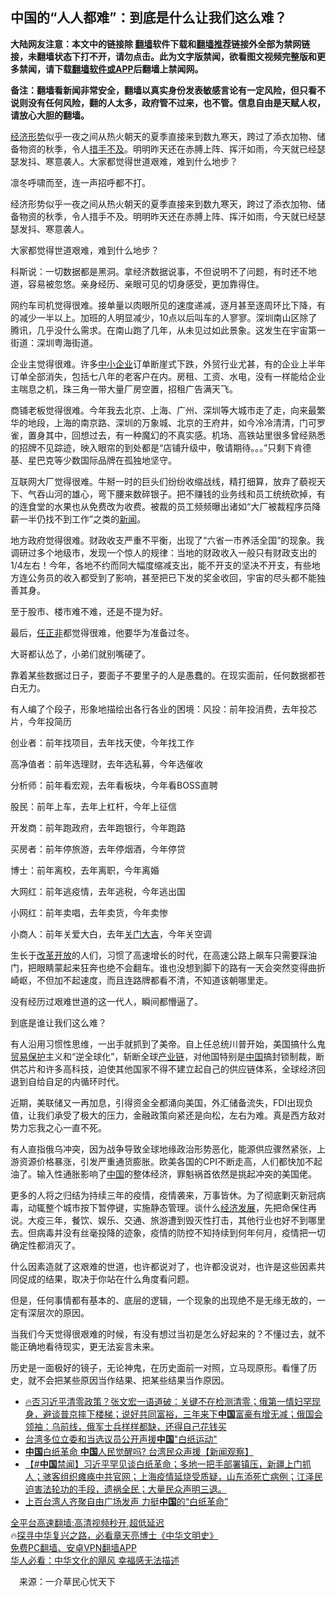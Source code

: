  <!-- 面包屑导航 --> <h2>中国的“人人都难”：到底是什么让我们这么难？</h2> <p class="notice"><b>大陆网友注意：本文中的链接除 <a href="https://github.com/bannedbook/fanqiang" >翻墙</a>软件下载和<a href="https://github.com/killgcd/justmysocks/blob/master/README.md">翻墙推荐</a>链接外全部为禁网链接，未翻墙状态下打不开，请勿点击。此为文字版禁闻，欲看图文视频完整版和更多禁闻，请下载<a href="https://github.com/bannedbook/fanqiang">翻墙软件或APP</a>后翻墙上禁闻网。</p><p>备注：翻墙看新闻非常安全，翻墙以真实身份发表敏感言论有一定风险，但只看不说则没有任何风险，翻的人太多，政府管不过来，也不管。信息自由是天赋人权，请放心大胆的翻墙。</b></p>  <div class="entry"> <p id="summary"><a href="https://www.bannedbook.org/bnews/tag/%E7%BB%8F%E6%B5%8E%E5%BD%A2%E5%8A%BF/" class="st_tag internal_tag" rel="tag" title="标签 经济形势 下的日志">经济形势</a>似乎一夜之间从热火朝天的夏季直接来到数九寒天，跨过了添衣加物、储备物资的秋季，令人<a href="https://www.bannedbook.org/bnews/tag/%E6%8E%AA%E6%89%8B%E4%B8%8D%E5%8F%8A/" class="st_tag internal_tag" rel="tag" title="标签 措手不及 下的日志">措手不及</a>。明明昨天还在赤膊上阵、挥汗如雨，今天就已经瑟瑟发抖、寒意袭人。大家都觉得世道艰难，难到什么地步？</p> <p id="conimg">凛冬呼啸而至，连一声招呼都不打。</p> <p>经济形势似乎一夜之间从热火朝天的夏季直接来到数九寒天，跨过了添衣加物、储备物资的秋季，令人措手不及。明明昨天还在赤膊上阵、挥汗如雨，今天就已经瑟瑟发抖、寒意袭人。</p> <p>大家都觉得世道艰难，难到什么地步？</p> <p>科斯说：一切数据都是黑洞。拿经济数据说事，不但说明不了问题，有时还不地道，容易被忽悠。亲身经历、亲眼可见的切身感受，更加靠得住。</p> <p>网约车司机觉得很难。接单量以肉眼所见的速度递减，逐月甚至逐周环比下降，有的减少一半以上。加班的人明显减少，10点以后叫车的人寥寥。深圳南山区除了腾讯，几乎没什么需求。在南山跑了几年，从未见过如此景象。这发生在宇宙第一街道：深圳粤海街道。</p> <p>企业主觉得很难。许多<a href="https://www.bannedbook.org/bnews/tag/%E4%B8%AD%E5%B0%8F%E4%BC%81%E4%B8%9A/" class="st_tag internal_tag" rel="tag" title="标签 中小企业 下的日志">中小企业</a>订单断崖式下跌，外贸行业尤甚，有的企业上半年订单全部消失，包括七八年的老客户在内。房租、工资、水电，没有一样能给企业主喘息之机，珠三角一带大量厂房空置，招租广告满天飞。</p> <p>商铺老板觉得很难。今年我去北京、上海、广州、深圳等大城市走了走，向来最繁华的地段，上海的南京路、深圳的万象城、北京的王府井，如今冷冷清清，门可罗雀，置身其中，回想过去，有一种魔幻的不真实感。机场、高铁站里很多曾经熟悉的招牌不见踪迹，映入眼帘的到处都是“店铺升级中，敬请期待。。。”只剩下肯德基、星巴克等少数国际品牌在孤独地坚守。</p> <p>互联网大厂觉得很难。牛掰一时的巨头们纷纷收缩战线，精打细算，放弃了藐视天下、气吞山河的雄心，弯下腰来数碎银子。把不赚钱的业务线和员工统统砍掉，有的连食堂的水果也从免费改为收费。被裁的员工频频曝出诸如“大厂被裁程序员降薪一半仍找不到工作”之类的<span class='wp_keywordlink_affiliate'><a href="https://www.bannedbook.org/" title="新闻">新闻</a></span>。</p>  <p>地方政府觉得很难。财政收支严重不平衡，出现了“六省一市养活全国”的现象。我调研过多个地级市，发现一个惊人的规律：当地的财政收入一般只有财政支出的1/4左右！今年，各地不约而同大幅度缩减支出，能不开支的坚决不开支，有些地方连公务员的收入都受到了影响，甚至把已下发的奖金收回，宇宙的尽头都不能独善其身。</p> <p>至于股市、楼市难不难，还是不提为好。</p> <p>最后，<a href="https://www.bannedbook.org/bnews/tag/%E4%BB%BB%E6%AD%A3%E9%9D%9E/" class="st_tag internal_tag" rel="tag" title="标签 任正非 下的日志">任正非</a>都觉得很难，他要华为准备过冬。</p> <p>大哥都认怂了，小弟们就别嘴硬了。</p> <p>靠着某些数据过日子，要面子不要里子的人是愚蠢的。在现实面前，任何数据都苍白无力。</p> <p>有人编了个段子，形象地描绘出各行各业的困境：风投：前年投消费，去年投芯片，今年投简历</p> <p>创业者：前年找项目，去年找天使，今年找工作</p> <p>高净值者：前年选理财，去年选私募，今年选催收</p> <p>分析师：前年看宏观，去年看板块，今年看BOSS直聘</p>  <p>股民：前年上车，去年上杠杆，今年上征信</p> <p>开发商：前年跑政府，去年跑银行，今年跑路</p> <p>买房者：前年停旅游，去年停烟酒，今年停贷</p> <p>博士：前年离校，去年离职，今年离婚</p> <p>大网红：前年逃疫情，去年逃税，今年逃出国</p> <p>小网红：前年卖唱，去年卖货，今年卖惨</p> <p>小商人：前年关爱大白，去年<a href="https://www.bannedbook.org/bnews/tag/%E5%85%B3%E9%97%A8%E5%A4%A7%E5%90%89/" class="st_tag internal_tag" rel="tag" title="标签 关门大吉 下的日志">关门大吉</a>，今年关空调</p> <p>生长于<a href="https://www.bannedbook.org/bnews/tag/%e6%94%b9%e9%9d%a9%e5%bc%80%e6%94%be/" class="st_tag internal_tag" rel="tag" title="标签 改革开放 下的日志">改革开放</a>的人们，习惯了高速增长的时代，在高速公路上飙车只需要踩油门，把眼睛蒙起来狂奔也绝不会翻车。谁也没想到脚下的路有一天会突然变得曲折崎岖，不但加不起速度，而且连路牌都看不清，不知道该朝哪里走。</p> <p>没有经历过艰难世道的这一代人，瞬间都懵逼了。</p>  <p>到底是谁让我们这么难？</p> <p>有人沿用习惯性思维，一出手就抓到了美帝。自上任总统川普开始，美国搞什么鬼<a href="https://www.bannedbook.org/bnews/tag/%E8%B4%B8%E6%98%93%E4%BF%9D%E6%8A%A4/" class="st_tag internal_tag" rel="tag" title="标签 贸易保护 下的日志">贸易保护</a>主义和“逆全球化”，斩断全球<a href="https://www.bannedbook.org/bnews/tag/%E4%BA%A7%E4%B8%9A%E9%93%BE/" class="st_tag internal_tag" rel="tag" title="标签 产业链 下的日志">产业链</a>，对他国特别是<span class='wp_keywordlink_affiliate'><a href="https://www.bannedbook.org/" title="中国" target="_blank">中国</a></span>搞封锁制裁，断供芯片和许多高科技，迫使其他国家不得不建立起自己的供应链体系，全球经济回退到自给自足的内循环时代。</p> <p>近期，美联储又一再加息，引得资金全都涌向美国，外汇储备流失，FDI出现负值，让我们承受了极大的压力，金融政策向紧还是向松，左右为难。真是西方敌对势力忘我之心一直不死。</p> <p>有人直指俄乌冲突，因为战争导致全球地缘政治形势恶化，能源供应骤然紧张，上游资源价格暴涨，引发严重通货膨胀。欧美各国的CPI不断走高，人们都快加不起油了。输入性通胀影响了<a href="https://www.bannedbook.org/bnews/tag/%E4%B8%AD%E5%9B%BD/" class="st_tag internal_tag" rel="tag" title="标签 中国 下的日志">中国</a>的整体经济，罪魁祸首依然是挑起冲突的美国佬。</p> <p>更多的人将之归结为持续三年的疫情，疫情袭来，万事皆休。为了彻底剿灭新冠病毒，动辄整个城市按下暂停键，实施静态管理。谈什么<span class='wp_keywordlink'><a href="https://www.bannedbook.org/forum2/topic869.html" title="宪政、法治和经济发展——走向市场经济的制度保障" target="_blank">经济发展</a></span>，先把命保住再说。大疫三年，餐饮、娱乐、交通、旅游遭到毁灭性打击，其他行业也好不到哪里去。但病毒并没有丝毫投降的迹象，疫情的防控不知持续到何年何月，疫情把一切确定性都消灭了。</p> <p>什么因素造就了这艰难的世道，也许都说对了，也许都没说对，也许是这些因素共同促成的结果，取决于你站在什么角度看问题。</p> <p>但是，任何事情都有基本的、底层的逻辑，一个现象的出现绝不是无缘无故的，一定有深层次的原因。</p> <p>当我们今天觉得很艰难的时候，有没有想过当初是怎么好起来的？不懂过去，就不能正确地看待现实，更无法妄言未来。</p> <p>历史是一面极好的镜子，无论神鬼，在历史面前一对照，立马现原形。看懂了历史，就不会把某些原因当作结果、把某些结果当作原因。</p>  <!--<div id="taboola-mid-1"></div>--><ul class='op-related-articles' title='相关阅读'> <li><a href='https://www.bannedbook.org/bnews/bannedvideo/20221205/1819768.html' target='_blank'>🔥否习近平清零政策？张文宏一语道破：关键不在检测清零；俄第一情妇罕现身，避谈普京摔下楼梯；说好共同富裕，三年来下<b>中国</b>富豪有增无减；俄国会领袖：乌前线，俄军士兵样样都缺，还得自己花钱买</a></li> <li><a href='https://www.bannedbook.org/bnews/ssgc/20221205/1819750.html' target='_blank'>台湾多位立委和当选议员公开声援<b>中国</b>"白纸运动"</a></li> <li><a href='https://www.bannedbook.org/bnews/bannedvideo/20221205/1819740.html' target='_blank'><b>中国</b>白纸革命 <b>中国</b>人民觉醒吗? 台湾民众声援【新闻观察】</a></li> <li><a href='https://www.bannedbook.org/bnews/bannedvideo/20221205/1819737.html' target='_blank'>【#<b>中国</b>禁闻】习近平罕见谈白纸革命；多地一把手部署镇压，新疆上门抓人；骇客组织瘫痪中共官网；上海疫情延烧受质疑，山东添死亡病例；江泽民迫害法轮功的手段，遗祸全民；大量民众声明三退。</a></li> <li><a href='https://www.bannedbook.org/bnews/headline/20221205/1819733.html' target='_blank'>上百台湾人齐聚自由广场发声 力挺<b>中国</b>的“白纸革命”</a></li> </ul> <p class="texttj"> <a href="https://github.com/bannedbook/fanqiang/wiki/V2ray%E6%9C%BA%E5%9C%BA" target="_blank">全平台高速翻墙:高清视频秒开,超低延迟</a><br/> 🔥<a href="https://www.bannedbook.org/bnews/comments/20220808/1768773.html" target="_blank">探寻中华复兴之路，必看章天亮博士《中华文明史》</a><br/> <a href="https://github.com/bannedbook/fanqiang/wiki/%E7%A6%81%E9%97%BB%E7%BD%91%E5%AE%89%E5%8D%93%E7%BF%BB%E5%A2%99%E6%96%B0%E9%97%BBAPP" target="_blank">免费PC翻墙、安卓VPN翻墙APP</a><br/> <a href="https://www.bannedbook.org/bnews/comments/20220220/1694796.html" target="_blank">华人必看：中华文化的飓风 幸福感无法描述</a><br/> </p><p class="src-info">　来源：一介草民心忧天下 </p><a name='sharetosocial'></a> <div style="margin-bottom:5px;padding-bottom:5px;clear:both"> <div id="archive-pix-1" class="banner-ads"> <!-- AuctionX Display platform tag START --> <div id="27602x728x90x621x_ADSLOT1" clicktrack="%%CLICK_URL_ESC%%"></div>  <!-- AuctionX Display platform tag END --> </div> <div id="archive-pix-2" class="banner-ads"> <!-- AuctionX Display platform tag START --> <div id="27556x300x250x621x_ADSLOT1" clicktrack="%%CLICK_URL_ESC%%" style="margin:0 auto;text-align:center"></div>  <!-- AuctionX Display platform tag END --> </div> </div>  <div id="archive-pix-1" class="banner-ads"> <!-- AuctionX Display platform tag START --> <div id="27603x728x90x621x_ADSLOT1" clicktrack="%%CLICK_URL_ESC%%"></div>  <!-- AuctionX Display platform tag END --> </div> </div><!--END ENTRY--> 